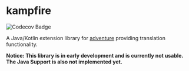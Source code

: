 # kampfire
![Codecov Badge](https://img.shields.io/codecov/c/github/NyCodeGHG/kampfire?flag=unittests&style=flat-square)

A Java/Kotlin extension library for [adventure](https://github.com/KyoriPowered/adventure) providing translation functionality.

**Notice: This library is in early development and is currently not usable. The Java Support is also not implemented yet.**
